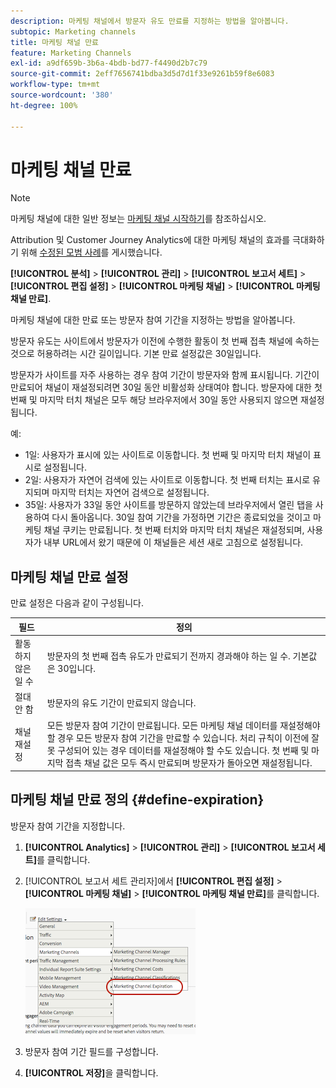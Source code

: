 ```yaml
---
description: 마케팅 채널에서 방문자 유도 만료를 지정하는 방법을 알아봅니다.
subtopic: Marketing channels
title: 마케팅 채널 만료
feature: Marketing Channels
exl-id: a9df659b-3b6a-4bdb-bd77-f4490d2b7c79
source-git-commit: 2eff7656741bdba3d5d7d1f33e9261b59f8e6083
workflow-type: tm+mt
source-wordcount: '380'
ht-degree: 100%

---
```


# 마케팅 채널 만료

>[!NOTE]
>
> 마케팅 채널에 대한 일반 정보는 [마케팅 채널 시작하기](/help/components/c-marketing-channels/c-getting-started-mchannel.md)를 참조하십시오.
>
> Attribution 및 Customer Journey Analytics에 대한 마케팅 채널의 효과를 극대화하기 위해 [수정된 모범 사례](/help/components/c-marketing-channels/mchannel-best-practices.md)를 게시했습니다.

**[!UICONTROL 분석]** > **[!UICONTROL 관리]** > **[!UICONTROL 보고서 세트]** > **[!UICONTROL 편집 설정]** > **[!UICONTROL 마케팅 채널]** > **[!UICONTROL 마케팅 채널 만료]**.

마케팅 채널에 대한 만료 또는 방문자 참여 기간을 지정하는 방법을 알아봅니다.

방문자 유도는 사이트에서 방문자가 이전에 수행한 활동이 첫 번째 접촉 채널에 속하는 것으로 허용하려는 시간 길이입니다. 기본 만료 설정값은 30일입니다.

방문자가 사이트를 자주 사용하는 경우 참여 기간이 방문자와 함께 표시됩니다. 기간이 만료되어 채널이 재설정되려면 30일 동안 비활성화 상태여야 합니다. 방문자에 대한 첫 번째 및 마지막 터치 채널은 모두 해당 브라우저에서 30일 동안 사용되지 않으면 재설정됩니다.

예:

* 1일: 사용자가 표시에 있는 사이트로 이동합니다. 첫 번째 및 마지막 터치 채널이 표시로 설정됩니다.
* 2일: 사용자가 자연어 검색에 있는 사이트로 이동합니다. 첫 번째 터치는 표시로 유지되며 마지막 터치는 자연어 검색으로 설정됩니다.
* 35일: 사용자가 33일 동안 사이트를 방문하지 않았는데 브라우저에서 열린 탭을 사용하여 다시 돌아옵니다. 30일 참여 기간을 가정하면 기간은 종료되었을 것이고 마케팅 채널 쿠키는 만료됩니다. 첫 번째 터치와 마지막 터치 채널은 재설정되며, 사용자가 내부 URL에서 왔기 때문에 이 채널들은 세션 새로 고침으로 설정됩니다.

## 마케팅 채널 만료 설정

만료 설정은 다음과 같이 구성됩니다.

| 필드 | 정의 |
|--- |--- |
| 활동하지 않은 일 수 | 방문자의 첫 번째 접촉 유도가 만료되기 전까지 경과해야 하는 일 수. 기본값은 30입니다. |
| 절대 안 함 | 방문자의 유도 기간이 만료되지 않습니다. |
| 채널 재설정 | 모든 방문자 참여 기간이 만료됩니다.  모든 마케팅 채널 데이터를 재설정해야 할 경우 모든 방문자 참여 기간을 만료할 수 있습니다. 처리 규칙이 이전에 잘못 구성되어 있는 경우 데이터를 재설정해야 할 수도 있습니다. 첫 번째 및 마지막 접촉 채널 값은 모두 즉시 만료되며 방문자가 돌아오면 재설정됩니다. |

## 마케팅 채널 만료 정의 {#define-expiration}

방문자 참여 기간을 지정합니다.

1. **[!UICONTROL Analytics]** > **[!UICONTROL 관리]** > **[!UICONTROL 보고서 세트]**&#x200B;를 클릭합니다.
2. [!UICONTROL 보고서 세트 관리자]에서 **[!UICONTROL 편집 설정]** > **[!UICONTROL 마케팅 채널]** > **[!UICONTROL 마케팅 채널 만료]**&#x200B;를 클릭합니다.

   ![](assets/mchannel_expiration.png)

3. 방문자 참여 기간 필드를 구성합니다.
4. **[!UICONTROL 저장]**&#x200B;을 클릭합니다.

